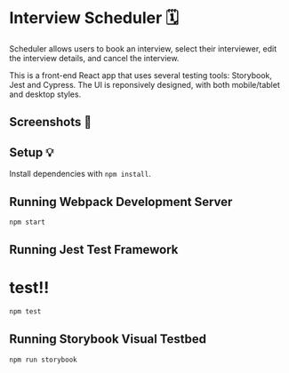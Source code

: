 # Interview Scheduler 🗓️

Scheduler allows users to book an interview, select their interviewer, edit the interview details, and cancel the interview. 

This is a front-end React app that uses several testing tools: Storybook, Jest and Cypress. The UI is reponsively designed, with both mobile/tablet and desktop styles.

## Screenshots 📸

## Setup 💡

Install dependencies with `npm install`.

## Running Webpack Development Server 

```sh
npm start
```

## Running Jest Test Framework
# test!!
```sh
npm test
```

## Running Storybook Visual Testbed

```sh
npm run storybook
```
